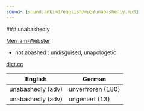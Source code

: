 ```yaml
---
sound: [sound:ankimd/english/mp3/unabashedly.mp3]
---
```


\### unabashedly

[Merriam-Webster](https://www.merriam-webster.com/dictionary/unabashedly)

- not abashed : undisguised, unapologetic

[dict.cc](https://www.dict.cc/unabashedly)

| English        | German       |
| -------------- | ------------ |
| unabashedly (adv) | unverfroren (180) |
| unabashedly (adv) | ungeniert (13) |
